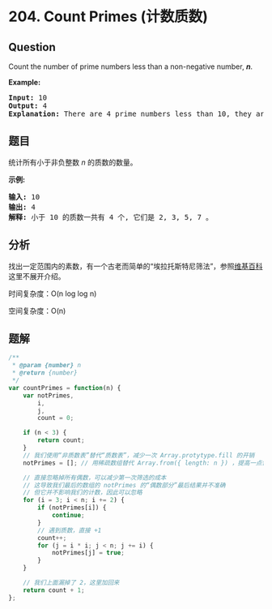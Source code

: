 # 204. Count Primes (计数质数)

## Question

Count the number of prime numbers less than a non-negative number, **_n_**.

**Example:**

<pre><strong>Input:</strong> 10
<strong>Output:</strong> 4
<strong>Explanation:</strong> There are 4 prime numbers less than 10, they are 2, 3, 5, 7.
</pre>

## 题目

统计所有小于非负整数 _n_ 的质数的数量。

**示例:**

<pre><strong>输入:</strong> 10
<strong>输出:</strong> 4
<strong>解释:</strong> 小于 10 的质数一共有 4 个, 它们是 2, 3, 5, 7 。
</pre>

## 分析

找出一定范围内的素数，有一个古老而简单的“埃拉托斯特尼筛法”，参照[维基百科](https://zh.wikipedia.org/wiki/%E5%9F%83%E6%8B%89%E6%89%98%E6%96%AF%E7%89%B9%E5%B0%BC%E7%AD%9B%E6%B3%95)这里不展开介绍。

时间复杂度：O(n log log n)

空间复杂度：O(n)

## 题解

```javascript
/**
 * @param {number} n
 * @return {number}
 */
var countPrimes = function(n) {
    var notPrimes,
        i,
        j,
        count = 0;

    if (n < 3) {
        return count;
    }
    // 我们使用“非质数表”替代“质数表”，减少一次 Array.protytype.fill 的开销
    notPrimes = []; // 用稀疏数组替代 Array.from({ length: n }) ，提高一点性能

    // 直接忽略掉所有偶数，可以减少第一次筛选的成本
    // 这导致我们最后的数组的 notPrimes 的“偶数部分”最后结果并不准确
    // 但它并不影响我们的计数，因此可以忽略
    for (i = 3; i < n; i += 2) {
        if (notPrimes[i]) {
            continue;
        }
        // 遇到质数，直接 +1
        count++;
        for (j = i * i; j < n; j += i) {
            notPrimes[j] = true;
        }
    }

    // 我们上面漏掉了 2，这里加回来
    return count + 1;
};
```
